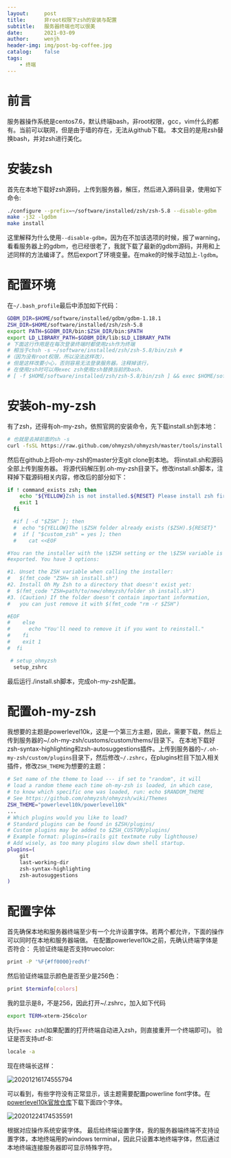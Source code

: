 ```yaml
---
layout:     post
title:      非root权限下zsh的安装与配置
subtitle:   服务器终端也可以很美
date:       2021-03-09
author:     wenjh
header-img: img/post-bg-coffee.jpg
catalog:    false
tags:
    - 终端
---
```


# 前言
服务器操作系统是centos7.6，默认终端bash，非root权限，gcc，vim什么的都有。当前可以联网，但是由于墙的存在，无法从github下载。
本文目的是用zsh替换bash，并对zsh进行美化。

# 安装zsh
首先在本地下载好zsh源码，上传到服务器，解压，然后进入源码目录，使用如下命令:
```bash
./configure --prefix=~/software/installed/zsh/zsh-5.8 --disable-gdbm
make -j32 -lgdbm
make install
```
这里解释为什么使用`--disable-gdbm`，因为在不加该选项的时候，报了warning，看看服务器上的gdbm，也已经很老了，我就下载了最新的gdbm源码，并用和上述同样的方法编译了。然后export了环境变量。在make的时候手动加上`-lgdbm`。
# 配置环境
在`~/.bash_profile`最后中添加如下代码：
```bash
GDBM_DIR=$HOME/software/installed/gdbm/gdbm-1.18.1
ZSH_DIR=$HOME/software/installed/zsh/zsh-5.8
export PATH=$GDBM_DIR/bin:$ZSH_DIR/bin:$PATH
export LD_LIBRARY_PATH=$GDBM_DIR/lib:$LD_LIBRARY_PATH
# 下面这行作用是在每次登录终端时都使用zsh作为终端
# 相当于chsh -s ~/software/installed/zsh/zsh-5.8/bin/zsh #
#（因为没有root权限，所以没法这样改），
# 但是这样改要小心，否则容易无法登录服务器。注释掉该行，
# 在使用zsh时可以用exec zsh使用zsh替换当前的bash.
# [ -f $HOME/software/installed/zsh/zsh-5.8/bin/zsh ] && exec $HOME/software/installed/zsh/zsh-5.8/bin/zsh -1
```
# 安装oh-my-zsh
有了zsh，还得有oh-my-zsh，依照官网的安装命令，先下载install.sh到本地：
```bash
# 也就是去掉前面的sh -s
curl -fsSL https://raw.github.com/ohmyzsh/ohmyzsh/master/tools/install.sh
```
然后在github上将oh-my-zsh的master分支git clone到本地。
将install.sh和源码全部上传到服务器。
将源代码解压到.oh-my-zsh目录下。修改install.sh脚本，注释掉下载源码相关内容，修改后的部分如下：

```bash
if ! command_exists zsh; then
    echo "${YELLOW}Zsh is not installed.${RESET} Please install zsh first."
    exit 1
  fi

  #if [ -d "$ZSH" ]; then
  #  echo "${YELLOW}The \$ZSH folder already exists ($ZSH).${RESET}"
  #  if [ "$custom_zsh" = yes ]; then
  #    cat <<EOF

#You ran the installer with the \$ZSH setting or the \$ZSH variable is
#exported. You have 3 options:

#1. Unset the ZSH variable when calling the installer:
#   $(fmt_code "ZSH= sh install.sh")
#2. Install Oh My Zsh to a directory that doesn't exist yet:
#  $(fmt_code "ZSH=path/to/new/ohmyzsh/folder sh install.sh")
#3. (Caution) If the folder doesn't contain important information,
#   you can just remove it with $(fmt_code "rm -r $ZSH")

#EOF
#    else
#      echo "You'll need to remove it if you want to reinstall."
#    fi
#    exit 1
#  fi

 # setup_ohmyzsh
  setup_zshrc
```
最后运行./install.sh脚本，完成oh-my-zsh配置。
# 配置oh-my-zsh
我想要的主题是powerlevel10k，这是一个第三方主题，因此，需要下载，然后上传到服务器的~/.oh-my-zsh/customs/custom/thems/目录下。
在本地下载好zsh-syntax-highlighting和zsh-autosuggestions插件。上传到服务器的`~/.oh-my-zsh/custom/plugins`目录下，然后修改`~/.zshrc`，在plugins栏目下加入相关插件，修改`ZSH_THEME`为想要的主题：

```bash
# Set name of the theme to load --- if set to "random", it will
# load a random theme each time oh-my-zsh is loaded, in which case,
# to know which specific one was loaded, run: echo $RANDOM_THEME
# See https://github.com/ohmyzsh/ohmyzsh/wiki/Themes
ZSH_THEME="powerlevel10k/powerlevel10k"
...
# Which plugins would you like to load?
# Standard plugins can be found in $ZSH/plugins/
# Custom plugins may be added to $ZSH_CUSTOM/plugins/
# Example format: plugins=(rails git textmate ruby lighthouse)
# Add wisely, as too many plugins slow down shell startup.
plugins=(
    git
    last-working-dir
    zsh-syntax-highlighting
    zsh-autosuggestions
)
```
# 配置字体
首先确保本地和服务器终端至少有一个允许设置字体。若两个都允许，下面的操作可以同时在本地和服务器端做。
在配置powerlevel10k之前，先确认终端字体是否符合：
先验证终端是否支持truecolor:

```bash
print -P '%F{#ff0000}red%f'
```
然后验证终端显示颜色是否至少是256色：
```bash
print $terminfo[colors]
```
我的显示是8，不是256，因此打开~/.zshrc，加入如下代码
```bash
export TERM=xterm-256color
```
执行`exec zsh`(如果配置的打开终端自动进入zsh，则直接重开一个终端即可)。
验证是否支持utf-8:

```bash
locale -a
```
现在终端长这样：

![20201216174555794](https://zpwenjh.github.io/img-post/20201216174555794.png)

可以看到，有些字符没有正常显示，该主题需要配置powerline font字体。在[powerlevel10k官放仓库](https://github.com/romkatv/powerlevel10k#meslo-nerd-font-patched-for-powerlevel10k)下载下面四个字体。

![20201224174535591](https://zpwenjh.github.io/img-post/20201224174535591.png)

根据对应操作系统安装字体。
最后给终端设置字体，我的服务器端终端不支持设置字体，本地终端用的windows terminal，因此只设置本地终端字体，然后通过本地终端连接服务器即可显示特殊字符。

